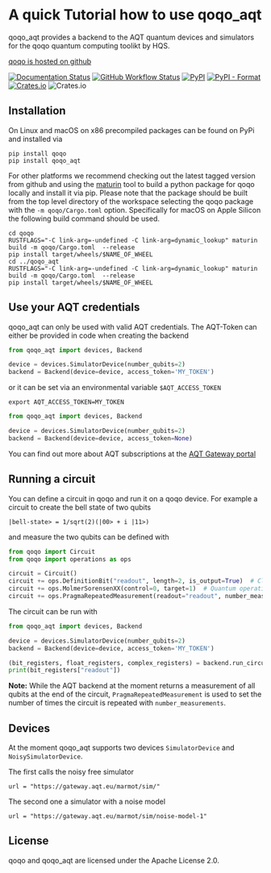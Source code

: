# A quick Tutorial how to use qoqo_aqt

qoqo_aqt provides a backend to the AQT quantum devices and simulators for the qoqo quantum computing toolikt by HQS.

[qoqo is hosted on github](https://github.com/HQSquantumsimulations/qoqo)

[![Documentation Status](https://readthedocs.org/projects/qoqo/badge/?version=latest)](https://qoqo.readthedocs.io/en/latest/?badge=latest)
[![GitHub Workflow Status](https://github.com/HQSquantumsimulations/qoqo/workflows/ci_tests/badge.svg)](https://github.com/HQSquantumsimulations/qoqo/actions)
[![PyPI](https://img.shields.io/pypi/v/qoqo)](https://pypi.org/project/qoqo/)
[![PyPI - Format](https://img.shields.io/pypi/format/qoqo)](https://pypi.org/project/qoqo/)
[![Crates.io](https://img.shields.io/crates/v/roqoqo)](https://crates.io/crates/qoqo)
![Crates.io](https://img.shields.io/crates/l/qoqo)


## Installation

On Linux and macOS on x86 precompiled packages can be found on PyPi and installed via

```shell
pip install qoqo
pip install qoqo_aqt
```

For other platforms we recommend checking out the latest tagged version from github and using the [maturin](https://github.com/PyO3/maturin) tool to build a python package for qoqo locally and install it via pip.
Please note that the package should be built from the top level directory of the workspace selecting the qoqo package with the `-m qoqo/Cargo.toml` option.
Specifically for macOS on Apple Silicon the following build command should be used.

```shell
cd qoqo
RUSTFLAGS="-C link-arg=-undefined -C link-arg=dynamic_lookup" maturin build -m qoqo/Cargo.toml  --release
pip install target/wheels/$NAME_OF_WHEEL
cd ../qoqo_aqt
RUSTFLAGS="-C link-arg=-undefined -C link-arg=dynamic_lookup" maturin build -m qoqo/Cargo.toml  --release
pip install target/wheels/$NAME_OF_WHEEL
```

## Use your AQT credentials

qoqo_aqt can only be used with valid AQT credentials.
The AQT-Token can either be provided in code when creating the backend 
```python
from qoqo_aqt import devices, Backend

device = devices.SimulatorDevice(number_qubits=2)
backend = Backend(device=device, access_token='MY_TOKEN')

```

or it can be set via an environmental variable `$AQT_ACCESS_TOKEN`

```shell
export AQT_ACCESS_TOKEN=MY_TOKEN
```

```python
from qoqo_aqt import devices, Backend

device = devices.SimulatorDevice(number_qubits=2)
backend = Backend(device=device, access_token=None)
```

You can find out more about AQT subscriptions at the [AQT Gateway portal](https://gateway-portal.aqt.eu/)

## Running a circuit

You can define a circuit in qoqo and run it on a qoqo device.
For example a circuit to create the bell state of two qubits

```
|bell-state> = 1/sqrt(2)(|00> + i |11>)
```

and measure the two qubits can be defined with

```python
from qoqo import Circuit
from qoqo import operations as ops

circuit = Circuit()
circuit += ops.DefinitionBit("readout", length=2, is_output=True)  # Classical register for readout
circuit += ops.MolmerSorensenXX(control=0, target=1)  # Quantum operations
circuit += ops.PragmaRepeatedMeasurement(readout="readout", number_measurements=100)  # Measuring qubits
```

The circuit can be run with

```python
from qoqo_aqt import devices, Backend

device = devices.SimulatorDevice(number_qubits=2)
backend = Backend(device=device, access_token='MY_TOKEN')

(bit_registers, float_registers, complex_registers) = backend.run_circuit(circuit)
print(bit_registers["readout"])
```

**Note:** While the AQT backend at the moment returns a measurement of all qubits at the end of the circuit, `PragmaRepeatedMeasurement` is used to set the number of times the circuit is repeated with `number_measurements`.

## Devices

At the moment qoqo_aqt supports two devices `SimulatorDevice` and `NoisySimulatorDevice`.

The first calls the noisy free simulator

```
url = "https://gateway.aqt.eu/marmot/sim/"
```

The second one a simulator with a noise model

```
url = "https://gateway.aqt.eu/marmot/sim/noise-model-1"
```

## License
qoqo and qoqo_aqt are licensed under the Apache License 2.0.
